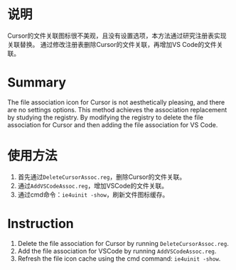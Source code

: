 # 说明
Cursor的文件关联图标很不美观，且没有设置选项，本方法通过研究注册表实现关联替换。
通过修改注册表删除Cursor的文件关联，再增加VS Code的文件关联。
# Summary
The file association icon for Cursor is not aesthetically pleasing, and there are no settings options. This method achieves the association replacement by studying the registry. By modifying the registry to delete the file association for Cursor and then adding the file association for VS Code.
# 使用方法
1. 首先通过`DeleteCursorAssoc.reg`，删除Cursor的文件关联。
2. 通过`AddVSCodeAssoc.reg`，增加VSCode的文件关联。
3. 通过cmd命令：`ie4uinit -show`，刷新文件图标缓存。
# Instruction
1. Delete the file association for Cursor by running `DeleteCursorAssoc.reg`. 
2. Add the file association for VSCode by running `AddVSCodeAssoc.reg`. 
3. Refresh the file icon cache using the cmd command: `ie4uinit -show`.
